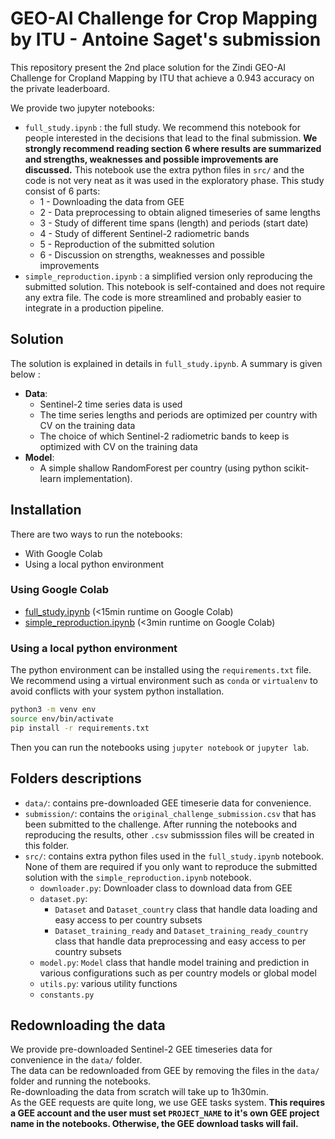 # GEO-AI Challenge for Crop Mapping by ITU - Antoine Saget's submission

This repository present the 2nd place solution for the Zindi GEO-AI Challenge for Cropland Mapping by ITU that achieve a 0.943 accuracy on the private leaderboard.

We provide two jupyter notebooks:
- `full_study.ipynb` : the full study. We recommend this notebook for people interested in the decisions that lead to the final submission. **We strongly recommend reading section 6 where results are summarized and strengths, weaknesses and possible improvements are discussed.** This notebook use the extra python files in `src/` and the code is not very neat as it was used in the exploratory phase. This study consist of 6 parts:
    - 1 - Downloading the data from GEE
    - 2 - Data preprocessing to obtain aligned timeseries of same lengths
    - 3 - Study of different time spans (length) and periods (start date)
    - 4 - Study of different Sentinel-2 radiometric bands
    - 5 - Reproduction of the submitted solution
    - 6 - Discussion on strengths, weaknesses and possible improvements
- `simple_reproduction.ipynb` : a simplified version only reproducing the submitted solution. This notebook is self-contained and does not require any extra file. The code is more streamlined and probably easier to integrate in a production pipeline.

## Solution

The solution is explained in details in `full_study.ipynb`.
A summary is given below :
- **Data**:
    - Sentinel-2 time series data is used
    - The time series lengths and periods are optimized per country with CV on the training data
    - The choice of which Sentinel-2 radiometric bands to keep is optimized with CV on the training data
- **Model**:
    - A simple shallow RandomForest per country (using python scikit-learn implementation).

## Installation

There are two ways to run the notebooks:
- With Google Colab
- Using a local python environment

### Using Google Colab

- [full_study.ipynb](https://colab.research.google.com/drive/1VNLHFsI4rpmS75hzLY9INsr7lHKNs-wB?usp=sharing) (<15min runtime on Google Colab)
- [simple_reproduction.ipynb](https://colab.research.google.com/drive/1aMbBlbrlwZMYgKggQ2BYovC9_6kvB-kR?usp=sharing) (<3min runtime on Google Colab)

### Using a local python environment

The python environment can be installed using the `requirements.txt` file. 
We recommend using a virtual environment such as `conda` or `virtualenv` to avoid conflicts with your system python installation.

```bash
python3 -m venv env 
source env/bin/activate
pip install -r requirements.txt
```

Then you can run the notebooks using `jupyter notebook` or `jupyter lab`.

## Folders descriptions

- `data/`: contains pre-downloaded GEE timeserie data for convenience.
- `submission/`: contains the `original_challenge_submission.csv` that has been submitted to the challenge. After running the notebooks and reproducing the results, other `.csv` submisssion files will be created in this folder.
- `src/`: contains extra python files used in the `full_study.ipynb` notebook. None of them are required if you only want to reproduce the submitted solution with the `simple_reproduction.ipynb` notebook.
    - `downloader.py`: Downloader class to download data from GEE
    - `dataset.py`: 
        - `Dataset` and `Dataset_country` class that handle data loading and easy access to per country subsets
        - `Dataset_training_ready` and `Dataset_training_ready_country` class that handle data preprocessing and easy access to per country subsets
    - `model.py`: `Model` class that handle model training and prediction in various configurations such as per country models or global model
    - `utils.py`: various utility functions 
    - `constants.py`

## Redownloading the data

We provide pre-downloaded Sentinel-2 GEE timeseries data for convenience in the `data/` folder.  
The data can be redownloaded from GEE by removing the files in the `data/` folder and running the notebooks.  
Re-downloading the data from scratch will take up to 1h30min.  
As the GEE requests are quite long, we use GEE tasks system. **This requires a GEE account and the user must set `PROJECT_NAME` to it's own GEE project name in the notebooks. Otherwise, the GEE download tasks will fail.**
